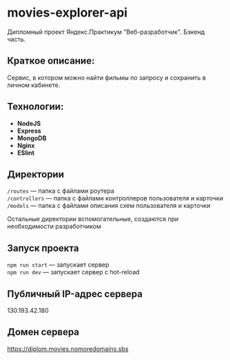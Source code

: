 # movies-explorer-api
Дипломный проект Яндекс.Практикум "Веб-разработчик". Бэкенд часть.

## Краткое описание:
Сервис, в котором можно найти фильмы по запросу и сохранить в личном кабинете.

**<h2>Технологии:</h2>**

* **NodeJS**
* **Express**
* **MongoDB**
* **Nginx**
* **ESlint**

## Директории

`/routes` — папка с файлами роутера  
`/controllers` — папка с файлами контроллеров пользователя и карточки   
`/models` — папка с файлами описания схем пользователя и карточки  
  
Остальные директории вспомогательные, создаются при необходимости разработчиком

## Запуск проекта

`npm run start` — запускает сервер   
`npm run dev` — запускает сервер с hot-reload

## Публичный IP-адрес сервера

130.193.42.180

## Домен сервера

https://diplom.movies.nomoredomains.sbs 

